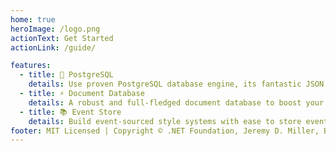 ```yaml
---
home: true
heroImage: /logo.png
actionText: Get Started
actionLink: /guide/

features:
  - title: 💪 PostgreSQL
    details: Use proven PostgreSQL database engine, its fantastic JSON support and ACID compliance as the underlying data store.
  - title: ⚡️ Document Database
    details: A robust and full-fledged document database to boost your developer productivity.
  - title: 📚 Event Store
    details: Build event-sourced style systems with ease to store events and streams. Use projections to create read-side views.
footer: MIT Licensed | Copyright © .NET Foundation, Jeremy D. Miller, Babu Annamalai, Oskar Dudycz, Joona-Pekka Kokko and contributors.
---
```

